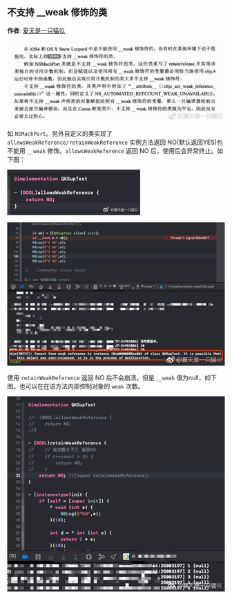 ## 不支持 __weak 修饰的类

**作者**: [夏天是一只猫巛](https://weibo.com/u/3164113847?refer_flag=1005055010_&is_hot=1)

![](./1.jpg)

如 `NSMachPort`。另外自定义的类实现了 `allowsWeakReference/retainWeakReference` 实例方法返回 NO(默认返回YES)也不能用 `__weak` 修饰。`allowsWeakReference` 返回 NO 后，使用后会异常终止。如下图：

![](./2.jpg)

![](./3.jpg)

使用 `retainWeakReference` 返回 NO 后不会崩溃，但是 `__weak` 值为null，如下图。也可以在在该方法内部控制对象的 `weak` 次数。

![](./4.jpg)

